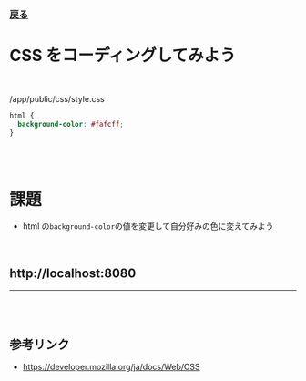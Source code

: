 ### [戻る](./../front-end.md)

# CSS をコーディングしてみよう

<br>

/app/public/css/style.css

```css
html {
  background-color: #fafcff;
}
```

<br><br>

# 課題

- html の`background-color`の値を変更して自分好みの色に変えてみよう

<br>

## http://localhost:8080

---

<br><br>

## 参考リンク

- https://developer.mozilla.org/ja/docs/Web/CSS
